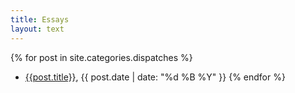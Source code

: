 ```yaml
---
title: Essays
layout: text
---
```


{% for post in site.categories.dispatches %}
- [{{post.title}}]({{post.url}}), {{ post.date | date: "%d %B %Y" }}
{% endfor %}
